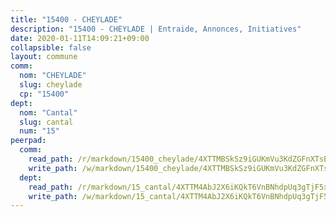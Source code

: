 ```yaml
---
title: "15400 - CHEYLADE"
description: "15400 - CHEYLADE | Entraide, Annonces, Initiatives"
date: 2020-01-11T14:09:21+09:00
collapsible: false
layout: commune
comm:
  nom: "CHEYLADE"
  slug: cheylade
  cp: "15400"
dept:
  nom: "Cantal"
  slug: cantal
  num: "15"
peerpad:
  comm:
    read_path: /r/markdown/15400_cheylade/4XTTMBSkSz9iGUKmVu3KdZGFnXTsE4Qbeszn6AW59fKQx5ru2
    write_path: /w/markdown/15400_cheylade/4XTTMBSkSz9iGUKmVu3KdZGFnXTsE4Qbeszn6AW59fKQx5ru2-K3TgUau96G7iXvJPFZX4RMrTTAwhhhgD3gpRdCvhLKxBbt7mFbYKQKuqcadSn849HrdwrvVyfcNT8BxQTuUVEZJ1qtGk6k2BZfLDM7tpU1s3wgmWkLqRnDX6GiFUWiD6ZgiKxCTN
  dept:
    read_path: /r/markdown/15_cantal/4XTTM4AbJ2X6iKQkT6VnBNhdpUq3gTjF5xvzeLXgyMbip7oZi
    write_path: /w/markdown/15_cantal/4XTTM4AbJ2X6iKQkT6VnBNhdpUq3gTjF5xvzeLXgyMbip7oZi-K3TgUzLxcVoV3Spfk4WRRT7ns4FZHP5DRn3T5Xt1HAMNkCgdMWpswwmyZFy1f4TzqjHqM6bwRLmH4WDVWsNZdM34scPnnmiNG41mKcAmEspoSpDYQr7FHqoFAfy15CJrkSEmsoqS
---
```


